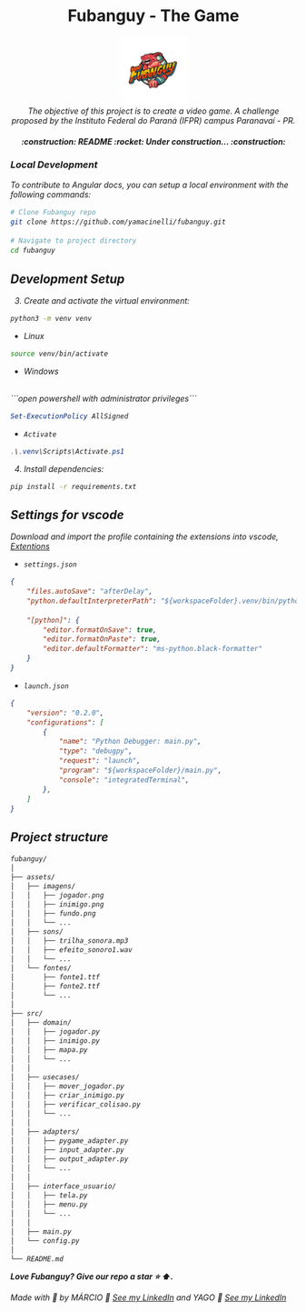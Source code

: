 <h1 align="center">Fubanguy - The Game</h1>

<p align="center">
  <img src="assets/images/fubanguy_logo.png" alt="fubanguy-logo" width="120px" height="120px"/>
  <br>
  <em>The objective of this project is to create a video game. A challenge proposed by the Instituto Federal do Paraná (IFPR) campus Paranavaí - PR.
  <br>
</p>

<h4 align="center">
    :construction: README :rocket: Under construction... :construction:
</h4>

### Local Development

To contribute to Angular docs, you can setup a local environment with the following commands:

```bash
# Clone Fubanguy repo
git clone https://github.com/yamacinelli/fubanguy.git

# Navigate to project directory
cd fubanguy
```

## Development Setup

3. Create and activate the virtual environment:

```bash
python3 -m venv venv
```
* Linux
```bash
source venv/bin/activate
```
* Windows
<br>
 ```open powershell with administrator privileges```

```powershell
Set-ExecutionPolicy AllSigned
```
* ```Activate```
```powershell
.\.venv\Scripts\Activate.ps1
```

4. Install dependencies:

```bash
pip install -r requirements.txt
```

## Settings for vscode


Download and import the profile containing the extensions into vscode, [Extentions](https://drive.google.com/file/d/1FIF-ZdqTT4A0Ocv8bIXZG7sMWGT3OkfF/view)

* ```settings.json```
```json
{
    "files.autoSave": "afterDelay",
    "python.defaultInterpreterPath": "${workspaceFolder}.venv/bin/python3",

    "[python]": {
        "editor.formatOnSave": true,
        "editor.formatOnPaste": true,
        "editor.defaultFormatter": "ms-python.black-formatter"
    }
}
```

* ```launch.json```
```json
{
    "version": "0.2.0",
    "configurations": [
        {
            "name": "Python Debugger: main.py",
            "type": "debugpy",
            "request": "launch",
            "program": "${workspaceFolder}/main.py",
            "console": "integratedTerminal",
        },
    ]
}
```

## Project structure

```plaintext
fubanguy/
│
├── assets/
│   ├── imagens/
│   │   ├── jogador.png
│   │   ├── inimigo.png
│   │   ├── fundo.png
│   │   └── ...
│   ├── sons/
│   │   ├── trilha_sonora.mp3
│   │   ├── efeito_sonoro1.wav
│   │   └── ...
│   └── fontes/
│       ├── fonte1.ttf
│       ├── fonte2.ttf
│       └── ...
│
├── src/
│   ├── domain/
│   │   ├── jogador.py
│   │   ├── inimigo.py
│   │   ├── mapa.py
│   │   └── ...
│   │
│   ├── usecases/
│   │   ├── mover_jogador.py
│   │   ├── criar_inimigo.py
│   │   ├── verificar_colisao.py
│   │   └── ...
│   │
│   ├── adapters/
│   │   ├── pygame_adapter.py
│   │   ├── input_adapter.py
│   │   ├── output_adapter.py
│   │   └── ...
│   │
│   ├── interface_usuario/
│   │   ├── tela.py
│   │   ├── menu.py
│   │   └── ...
│   │
│   ├── main.py
│   └── config.py
│
└── README.md
```

**Love Fubanguy? Give our repo a star :star: :arrow_up:.**

Made with :blue_heart: by MÁRCIO :wave: [See my LinkedIn](https://www.linkedin.com/in/marciojcarvalho/) and YAGO :wave: [See my LinkedIn](https://www.linkedin.com/in/yago-macinelli-569560140?utm_source=share&utm_campaign=share_via&utm_content=profile&utm_medium=android_app)